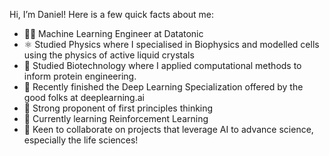 Hi, I’m Daniel! Here is a few quick facts about me:
- 👨‍💻 Machine Learning Engineer at Datatonic
- ⚛️ Studied Physics where I specialised in Biophysics and modelled cells using the physics of active liquid crystals
- 🧬 Studied Biotechnology where I applied computational methods to inform protein engineering.
- 🤖 Recently finished the Deep Learning Specialization offered by the good folks at deeplearning.ai
- 🌱 Strong proponent of first principles thinking
- 🧀 Currently learning Reinforcement Learning
- 🔬 Keen to collaborate on projects that leverage AI to advance science, especially the life sciences!

<!---
dluo96/dluo96 is a ✨ special ✨ repository because its `README.md` (this file) appears on your GitHub profile.
You can click the Preview link to take a look at your changes.
--->
